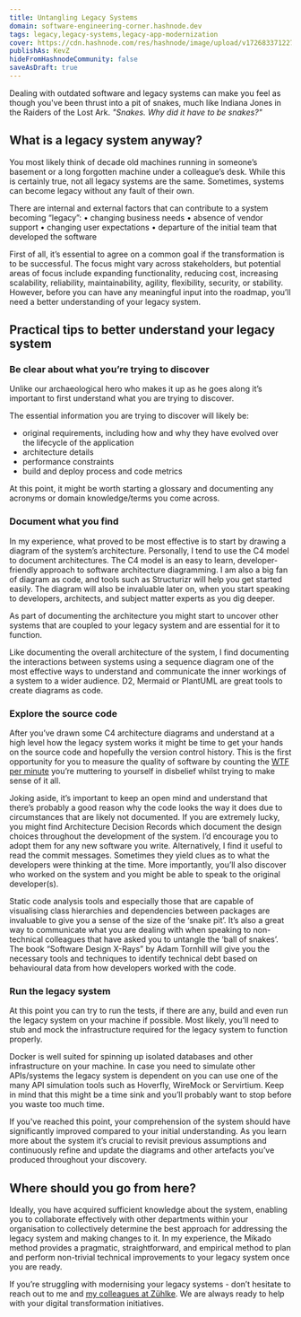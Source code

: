 ```yaml
---
title: Untangling Legacy Systems
domain: software-engineering-corner.hashnode.dev
tags: legacy,legacy-systems,legacy-app-modernization
cover: https://cdn.hashnode.com/res/hashnode/image/upload/v1726833712279/s9pjCgvRc.avif?auto=format
publishAs: KevZ
hideFromHashnodeCommunity: false
saveAsDraft: true
---
```

Dealing with outdated software and legacy systems can make you feel as though you've been thrust into a pit of snakes, much like Indiana Jones in the Raiders of the Lost Ark. *"Snakes. Why did it have to be snakes?"*

## What is a legacy system anyway?

You most likely think of decade old machines running in someone’s basement or a long forgotten machine under a colleague’s desk. While this is certainly true, not all legacy systems are the same. Sometimes, systems can become legacy without any fault of their own. 

There are internal and external factors that can contribute to a system becoming “legacy”:
•	changing business needs
•	absence of vendor support
•	changing user expectations 
•	departure of the initial team that developed the software

First of all, it’s essential to agree on a common goal if the transformation is to be successful. The focus might vary across stakeholders, but potential areas of focus include expanding functionality, reducing cost, increasing scalability, reliability, maintainability, agility, flexibility, security, or stability. However, before you can have any meaningful input into the roadmap, you’ll need a better understanding of your legacy system.

## Practical tips to better understand your legacy system

### Be clear about what you’re trying to discover
Unlike our archaeological hero who makes it up as he goes along it’s important to first understand what you are trying to discover.

The essential information you are trying to discover will likely be:

* original requirements, including how and why they have evolved over the lifecycle of the application
* architecture details
* performance constraints
* build and deploy process and code metrics

At this point, it might be worth starting a glossary and documenting any acronyms or domain knowledge/terms you come across.

### Document what you find
In my experience, what proved to be most effective is to start by drawing a diagram of the system’s architecture. Personally, I tend to use the C4 model to document architectures. The C4 model is an easy to learn, developer-friendly approach to software architecture diagramming. I am also a big fan of diagram as code, and tools such as Structurizr will help you get started easily. The diagram will also be invaluable later on, when you start speaking to developers, architects, and subject matter experts as you dig deeper.

As part of documenting the architecture you might start to uncover other systems that are coupled to your legacy system and are essential for it to function. 

Like documenting the overall architecture of the system, I find documenting the interactions between systems using a sequence diagram one of the most effective ways to understand and communicate the inner workings of a system to a wider audience. D2, Mermaid or PlantUML are great tools to create diagrams as code.

### Explore the source code
After you’ve drawn some C4 architecture diagrams and understand at a high level how the legacy system works it might be time to get your hands on the source code and hopefully the version control history. This is the first opportunity for you to measure the quality of software by counting the [WTF per minute](https://web.archive.org/web/20090301090433/https:/www.codinghorror.com/blog/archives/001229.html) you’re muttering to yourself in disbelief whilst trying to make sense of it all. 

Joking aside, it’s important to keep an open mind and understand that there’s probably a good reason why the code looks the way it does due to circumstances that are likely not documented. If you are extremely lucky, you might find Architecture Decision Records which document the design choices throughout the development of the system. I’d encourage you to adopt them for any new software you write. Alternatively, I find it useful to read the commit messages. Sometimes they yield clues as to what the developers were thinking at the time. More importantly, you’ll also discover who worked on the system and you might be able to speak to the original developer(s).

Static code analysis tools and especially those that are capable of visualising class hierarchies and dependencies between packages are invaluable to give you a sense of the size of the ‘snake pit’. It’s also a great way to communicate what you are dealing with when speaking to non-technical colleagues that have asked you to untangle the ‘ball of snakes’. The book “Software Design X-Rays” by Adam Tornhill will give you the necessary tools and techniques to identify technical debt based on behavioural data from how developers worked with the code.

### Run the legacy system
At this point you can try to run the tests, if there are any, build and even run the legacy system on your machine if possible. Most likely, you’ll need to stub and mock the infrastructure required for the legacy system to function properly. 

Docker is well suited for spinning up isolated databases and other infrastructure on your machine. In case you need to simulate other APIs/systems the legacy system is dependent on you can use one of the many API simulation tools such as Hoverfly, WireMock or Servirtium. Keep in mind that this might be a time sink and you’ll probably want to stop before you waste too much time.


If you've reached this point, your comprehension of the system should have significantly improved compared to your initial understanding. As you learn more about the system it’s crucial to revisit previous assumptions and continuously refine and update the diagrams and other artefacts you’ve produced throughout your discovery. 

## Where should you go from here? 

Ideally, you have acquired sufficient knowledge about the system, enabling you to collaborate effectively with other departments within your organisation to collectively determine the best approach for addressing the legacy system and making changes to it. In my experience, the Mikado method provides a pragmatic, straightforward, and empirical method to plan and perform non-trivial technical improvements to your legacy system once you are ready.

If you’re struggling with modernising your legacy systems - don’t hesitate to reach out to me and [my colleagues at Zühlke](https://www.zuehlke.com/en/expertise/software-engineering). We are always ready to help with your digital transformation initiatives.

